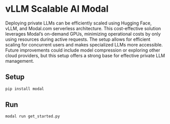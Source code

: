 # vLLM Scalable AI Modal

Deploying private LLMs can be efficiently scaled using Hugging Face, vLLM, and Modal.com serverless architecture. 
This cost-effective solution leverages Modal’s on-demand GPUs, minimizing operational costs by only using resources during active requests. 
The setup allows for efficient scaling for concurrent users and makes specialized LLMs more accessible. 
Future improvements could include model compression or exploring other cloud providers, but this setup offers a strong base for effective private LLM management.

## Setup
```bash
pip install modal

```

## Run
```bash
modal run get_started.py
```
